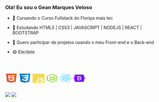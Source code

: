 ### Olá! Eu sou o Gean Marques Veloso



- 🔭 Cursando o Curso Fullstack do Floripa mais tec

- 🌱 Estudando HTML5 | CSS3 | JAVASCRIPT | NODEJS | REACT | BOOTSTRAP

- 👯 Quero participar de projetos usando o meu Front-end e o Back-end

- 😄 Ele/dele


​<div style="display: inline_block"><br>
  <img align="center" alt="Gean-HTML" height="30" width="40" src="https://raw.githubusercontent.com/devicons/devicon/master/icons/html5/html5-original.svg">
  <img align="center" alt="Gean-CSS" height="30" width="40" src="https://raw.githubusercontent.com/devicons/devicon/master/icons/css3/css3-original.svg">
  <img align="center" alt="Gean-Js" height="30" width="40" src="https://raw.githubusercontent.com/devicons/devicon/master/icons/javascript/javascript-plain.svg">
  <img align="center" alt="Gean-nodeJs" height="30" width="40" src="https://raw.githubusercontent.com/devicons/devicon/master/icons/nodejs/nodejs-plain.svg">
  <img align="center" alt="Gean-React" height="30" width="40" src="https://raw.githubusercontent.com/devicons/devicon/master/icons/react/react-original.svg">
  <img align="center" alt="Gean-Bootstrap" height="30" width="40" src="https://raw.githubusercontent.com/devicons/devicon/master/icons/bootstrap/bootstrap-original.svg">
  

 ##
 
<div> 
   <a href = "mailto:contatorageanmarques81@gmail.com"><img src="https://img.shields.io/badge/-Gmail-%23333?style=for-the-badge&logo=gmail&logoColor=white" target="_blank"></a>
  <a href="https://www.linkedin.com/in/gean-marques-veloso/" target="_blank"><img src="https://img.shields.io/badge/-LinkedIn-%230077B5?style=for-the-badge&logo=linkedin&logoColor=white" target="_blank"></a> 
  
</div>


  
 
